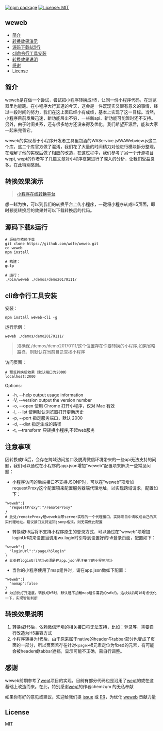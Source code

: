 [![npm package](https://img.shields.io/npm/v/weweb-cli.svg)](https://www.npmjs.com/package/weweb-cli)
[![License: MIT](https://img.shields.io/badge/License-MIT-green.svg)](https://opensource.org/licenses/MIT)

## weweb
- [简介](#简介)
- [转换效果演示](#转换效果演示)
- [源码下载&运行](#源码下载&运行)
- [cli命令行工具安装](#cli命令行工具安装)
- [转换效果说明](#转换效果说明)
- [感谢](#感谢)
- [License](#License)

## 简介
weweb是在做一个尝试，尝试把小程序转换成H5，让同一份小程序代码，在浏览器里也能跑。在小程序大行其道的今天，这会是一件既现实又很有意义的事情，经过一段时间的努力，我们在这上面已经小有成绩，基本上实现了这一目标。当然，小程序目前发展迅速，新功能层出不穷，一些新api、新功能可能暂时还不支持。另外，由于时间关系，还有很多地方还没来得及优化。我们希望开源后，能和大家一起来完善它。

weweb的实现基于小程序开发者工具里包涵的WAService.js\WAWebview.js这二个库，这二个库官方做了混淆，我们花了大量的时间精力对他进行模块拆分整理，在理解了他的实现后做了相应的改造，在这过程中，我们参考了另一个开源项目wept, wept的作者写了几篇文章对小程序框架进行了深入的分析，让我们受益良多。在此特别感谢。

## 转换效果演示
>[小程序在线转换平台](http://shaomayou.com/weweb/)

想一睹为快，可以到我们的转换平台上传小程序，一键将小程序转成H5页面，即时预览转换后的效果并可以下载转换后的代码。

## 源码下载&运行
```
# 源码与依赖下载
git clone https://github.com/wdfe/weweb.git
cd weweb
npm install

# 构建：
gulp

# 运行：
./bin/weweb ./demos/demo20170111/
```

## cli命令行工具安装

安装：
```
npm install weweb-cli -g
```

运行示例：
```
weweb ./demos/demo20170111/
```
> 须确保./demos/demo20170111/这个位置存在你要转换的小程序,如果省略路径，则默认在当前目录查找小程序

访问页面：
```
# 预览转换后效果（默认端口为2000）
localhost:2000 
```

Options:

- -h, --help       output usage information
- -V, --version    output the version number
- -o, --open       使用 Chrome 打开小程序，仅对 Mac 有效
- -l, --list       使用默认浏览器打开更新历史
- -p, --port <n>   指定服务端口，默认 2000
- -d, --dist <n>   指定生成的路径
- -t, --transform  只转换小程序,不起web服务


## 注意事项
因转换成h5后，会存在跨域访问接口及脱离微信环境带来的一些api无法支持的问题，我们可以通过在小程序的app.json增加"weweb"配置项来解决一些常见问题：

- 小程序访问的后端接口不支持JSONP时，可以在"weweb"项增加requestProxy这个配置项来配置服务器端代理地址，以实现跨域请求，配置如下：
```
"weweb":{
  "requestProxy":"/remoteProxy"
}
# 此处/remoteProxy是weweb自带server实现的一个代理接口，实际项目中请改成自己的真实代理地址。建议接口支持返回jsonp格式，则无需做此配置
```

- 转换成h5后将不支持小程序原生的登录方式，可以通过在"weweb"项增加loginUrl项来设置当调用wx.login时引导到设置好的h5登录页面，配置如下：
```
"weweb":{
  "loginUrl":"/page/h5login"
}
# 此处的loginUrl地址必须是在app.json里注册了的小程序地址
```

- 当你的小程序使用了map组件时，请在app.json做如下配置：
```
"weweb":{
  "nomap":false
}
# 为加快打开速度，转换成h5时，默认是不加载map组件需要的sdk的，这块以后可以考虑优化一下，实现智能判断
```

## 转换效果说明
1. 转换成H5后，依赖微信环境的相关接口将无法支持，比如：登录等，需要自行改造为H5兼容方式
2. 小程序转换为H5后，由于原来属于native的header与tabbar部分也变成了页面的一部分，所以页面若存在针对`<page>`根元素定位为fixed的元素，有可能会被header或tabbar遮挡，显示可能不正确，需自行调整。

## 感谢
weweb前期参考了[wept]项目的实现，目前有部分代码也是沿用了[wept]的或在这基础上改造而来。在此，特别感谢[wept]的作者chemzqm 的无私奉献

如果你有好的意见或建议，欢迎给我们提 [issue] 或 [PR]，为优化 [weweb] 贡献力量

## License

[MIT](http://opensource.org/licenses/MIT)

[微信小程序简易教程]: https://mp.weixin.qq.com/debug/wxadoc/dev/
[issue]: https://github.com/wdfe/weweb/issues/new
[PR]: https://github.com/wdfe/weweb/compare
[weweb]: https://github.com/wdfe/weweb
[wept]: https://chemzqm.github.io/wept/#/
